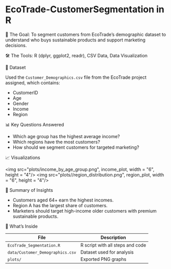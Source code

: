 # EcoTrade-CustomerSegmentation in R

🎯 The Goal: To segment customers from EcoTrade’s demographic dataset to understand who buys sustainable products and support marketing decisions.

🛠 The Tools: R (dplyr, ggplot2, readr), CSV Data, Data Visualization

📂 Dataset

Used the `Customer_Demographics.csv` file from the EcoTrade project assigned, which contains:
- CustomerID
- Age
- Gender
- Income
- Region

📊 Key Questions Answered
- Which age group has the highest average income?
- Which regions have the most customers?
- How should we segment customers for targeted marketing?

📈 Visualizations

<img src="plots/income_by_age_group.png", income_plot, width = "6", height = "4"/>
<img src="plots//region_distribution.png", region_plot, width = "6", height = "4"/>

🧠 Summary of Insights

- Customers aged 64+ earn the highest incomes.
- Region A has the largest share of customers.
- Marketers should target high-income older customers with premium sustainable products.

📜 What’s Inside

| File | Description |
|------|-------------|
| `EcoTrade_Segmentation.R` | R script with all steps and code |
| `data/Customer_Demographics.csv` | Dataset used for analysis |
| `plots/` | Exported PNG graphs |
